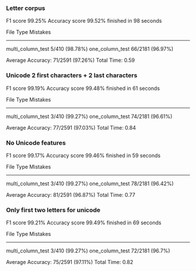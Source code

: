 ### Letter corpus

F1 score 99.25%
Accuracy score 99.52%
finished in 98 seconds

File Type          Mistakes
-----------------  ----------------
multi_column_test  5/410 (98.78%)
one_column_test    66/2181 (96.97%)

Average Accuracy: 71/2591 (97.26%)
Total Time: 0.59


### Unicode 2 first characters + 2 last characters

F1 score 99.19%
Accuracy score 99.48%
finished in 61 seconds

File Type          Mistakes
-----------------  ----------------
multi_column_test  3/410 (99.27%)
one_column_test    74/2181 (96.61%)

Average Accuracy: 77/2591 (97.03%)
Total Time: 0.84


### No Unicode features

F1 score 99.17%
Accuracy score 99.46%
finished in 59 seconds

File Type          Mistakes
-----------------  ----------------
multi_column_test  3/410 (99.27%)
one_column_test    78/2181 (96.42%)

Average Accuracy: 81/2591 (96.87%)
Total Time: 0.77



### Only first two letters for unicode

F1 score 99.21%
Accuracy score 99.49%
finished in 69 seconds

File Type          Mistakes
-----------------  ---------------
multi_column_test  3/410 (99.27%)
one_column_test    72/2181 (96.7%)

Average Accuracy: 75/2591 (97.11%)
Total Time: 0.82


